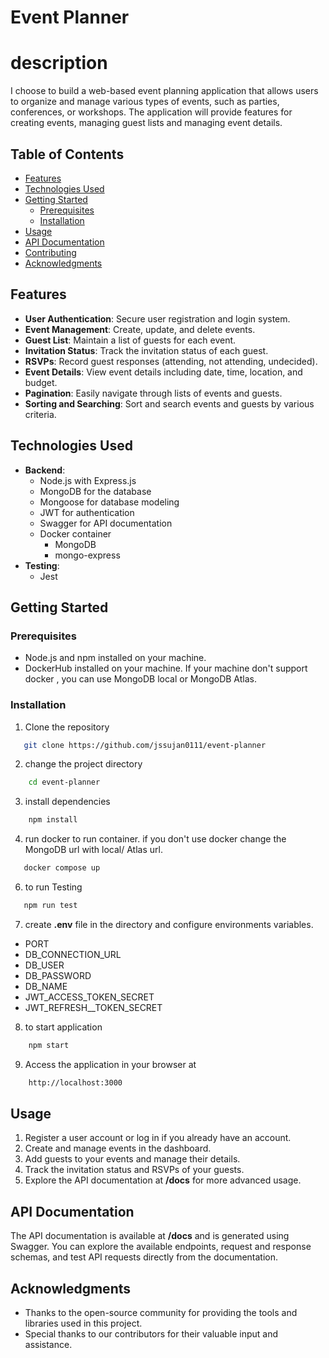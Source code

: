 
# Event Planner
# description
I choose to build a web-based event planning application that allows users to organize and manage various types of events, such as parties, conferences, or workshops. The application will provide features for creating events, managing guest lists and managing event details.
## Table of Contents
- [Features](#features)
- [Technologies Used](#technologies-used)
- [Getting Started](#getting-started)
  - [Prerequisites](#prerequisites)
  - [Installation](#installation)
- [Usage](#usage)
- [API Documentation](#api-documentation)
- [Contributing](#contributing)
- [Acknowledgments](#acknowledgments)
## Features

- **User Authentication**: Secure user registration and login system.
- **Event Management**: Create, update, and delete events.
- **Guest List**: Maintain a list of guests for each event.
- **Invitation Status**: Track the invitation status of each guest.
- **RSVPs**: Record guest responses (attending, not attending, undecided).
- **Event Details**: View event details including date, time, location, and budget.
- **Pagination**: Easily navigate through lists of events and guests.
- **Sorting and Searching**: Sort and search events and guests by various criteria.

## Technologies Used
- **Backend**:
  - Node.js with Express.js
  - MongoDB for the database
  - Mongoose for database modeling
  - JWT for authentication
  - Swagger for API documentation
  - Docker container
    - MongoDB
    - mongo-express
- **Testing**:
    - Jest 

## Getting Started

### Prerequisites

- Node.js and npm installed on your machine.
- DockerHub installed on your machine. If your machine don't support docker , you can use MongoDB local or MongoDB Atlas.

### Installation
1. Clone the repository
```bash
   git clone https://github.com/jssujan0111/event-planner
```
2. change the project directory
```bash
    cd event-planner
```
3. install dependencies
```bash
    npm install
```
4. run docker to run container. if you don't use  docker change the MongoDB url with local/ Atlas url.
```bash
   docker compose up
```
6. to run Testing
```bash
   npm run test
```
7. create **.env** file in the directory and configure environments variables.
- PORT
- DB_CONNECTION_URL
- DB_USER
- DB_PASSWORD
- DB_NAME
- JWT_ACCESS_TOKEN_SECRET
- JWT_REFRESH__TOKEN_SECRET
8. to start application
```bash
    npm start
```
9. Access the application in your browser at
```bash
    http://localhost:3000
```
## Usage
1. Register a user account or log in if you already have an account.
2. Create and manage events in the dashboard.
3. Add guests to your events and manage their details.
4. Track the invitation status and RSVPs of your guests.
5. Explore the API documentation at **/docs** for more advanced usage.
## API Documentation
The API documentation is available at **/docs** and is generated using Swagger. You can explore the available endpoints, request and response schemas, and test API requests directly from the documentation.
## Acknowledgments
- Thanks to the open-source community for providing the tools and libraries used in this project.
- Special thanks to our contributors for their valuable input and assistance.
